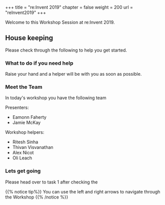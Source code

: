 +++
title = "re:Invent 2019"
chapter = false
weight = 200
url = "reInvent2019"
+++

Welcome to this Workshop Session at re:Invent 2019. 

## House keeping

Please check through the following to help you get started.


### What to do if you need help

Raise your hand and a helper will be with you as soon as possible.


### Meet the Team

In today's workshop you have the following team

Presenters:

- Eamonn Faherty
- Jamie McKay

Workshop helpers:

- Ritesh Sinha
- Thivan Visvanathan
- Alex Nicot
- Oli Leach

### Lets get going

Please head over to task 1 after checking the 

{{% notice tip%}}
You can use the left and right arrows to navigate through the Workshop
{{% /notice %}}
